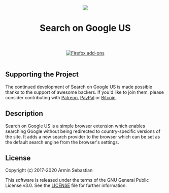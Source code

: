 <p align="center"><img src="https://i.imgur.com/HFhYFBV.png"></p>
<h1 align="center">Search on Google US</h1>

<p align="center">
  </br></br>
  <a href="https://addons.mozilla.org/en-US/firefox/addon/search-google-us/">
    <img src="https://i.imgur.com/kMH6r1a.png" alt="Firefox add-ons"></a>
  </br></br>
</p>

## Supporting the Project

The continued development of Search on Google US is made possible
thanks to the support of awesome backers. If you'd like to join them,
please consider contributing with
[Patreon](https://armin.dev/go/patreon?pr=search-google-us&src=repo),
[PayPal](https://armin.dev/go/paypal?pr=search-google-us&src=repo) or
[Bitcoin](https://armin.dev/go/bitcoin?pr=search-google-us&src=repo).

## Description

Search on Google US is a simple browser extension which enables searching
Google without being redirected to country-specific versions of the site.
It adds a new search provider to the browser which can be set as the default
search engine from the browser's settings.

## License

Copyright (c) 2017-2020 Armin Sebastian

This software is released under the terms of the GNU General Public License v3.0.
See the [LICENSE](LICENSE) file for further information.
